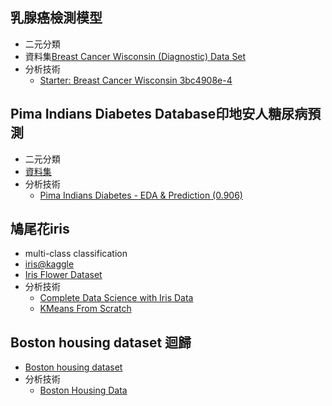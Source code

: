 ## 乳腺癌檢測模型
- 二元分類
- 資料集[Breast Cancer Wisconsin (Diagnostic) Data Set](https://www.kaggle.com/datasets/uciml/breast-cancer-wisconsin-data)
- 分析技術
  - [Starter: Breast Cancer Wisconsin 3bc4908e-4](https://www.kaggle.com/code/yusueframadan/starter-breast-cancer-wisconsin-3bc4908e-4)

## Pima Indians Diabetes Database印地安人糖尿病預測
- 二元分類
- [資料集](https://www.kaggle.com/datasets/uciml/pima-indians-diabetes-database)
- 分析技術
  - [Pima Indians Diabetes - EDA & Prediction (0.906)](https://www.kaggle.com/code/vincentlugat/pima-indians-diabetes-eda-prediction-0-906) 

## 鳩尾花iris
- multi-class classification
- [iris@kaggle](https://www.kaggle.com/datasets/uciml/iris)
- [Iris Flower Dataset](https://www.kaggle.com/datasets/arshid/iris-flower-dataset)
- 分析技術
  - [Complete Data Science with Iris Data](https://www.kaggle.com/code/pamelakinga/complete-data-science-with-iris-data) 
  - [KMeans From Scratch](https://www.kaggle.com/code/fareselmenshawii/kmeans-from-scratch)

## Boston housing dataset 迴歸
- [Boston housing dataset](https://www.kaggle.com/datasets/altavish/boston-housing-dataset)
- 分析技術
  - [Boston Housing Data](https://www.kaggle.com/code/kirthna/boston-housing-data)
